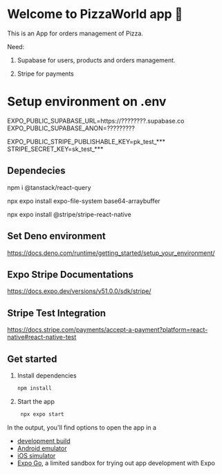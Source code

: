 # Welcome to PizzaWorld app 🍕

This is an App for orders management of Pizza.

Need:

1. Supabase for users, products and orders management.

2. Stripe for payments

# Setup environment on .env

EXPO_PUBLIC_SUPABASE_URL=https://????????.supabase.co
EXPO_PUBLIC_SUPABASE_ANON=?????????

EXPO_PUBLIC_STRIPE_PUBLISHABLE_KEY=pk_test_***
STRIPE_SECRET_KEY=sk_test_***

## Dependecies

npm i @tanstack/react-query

npx expo install expo-file-system base64-arraybuffer

npx expo install @stripe/stripe-react-native

## Set Deno environment 

https://docs.deno.com/runtime/getting_started/setup_your_environment/

## Expo Stripe Documentations

https://docs.expo.dev/versions/v51.0.0/sdk/stripe/

## Stripe Test Integration

https://docs.stripe.com/payments/accept-a-payment?platform=react-native#react-native-test

## Get started

1. Install dependencies

   ```bash
   npm install
   ```

2. Start the app

   ```bash
    npx expo start
   ```

In the output, you'll find options to open the app in a

- [development build](https://docs.expo.dev/develop/development-builds/introduction/)
- [Android emulator](https://docs.expo.dev/workflow/android-studio-emulator/)
- [iOS simulator](https://docs.expo.dev/workflow/ios-simulator/)
- [Expo Go](https://expo.dev/go), a limited sandbox for trying out app development with Expo
